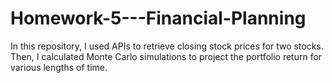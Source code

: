 # Homework-5---Financial-Planning
In this repository, I used APIs to retrieve closing stock prices for two stocks. Then, I calculated Monte Carlo simulations to project the portfolio return for various lengths of time. 

